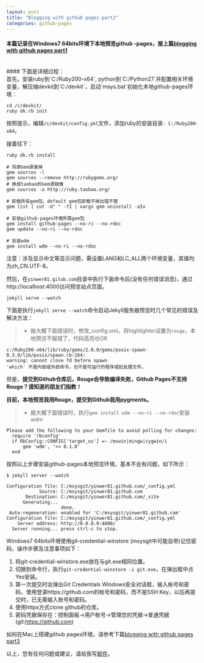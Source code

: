 ```yaml
---
layout: post
title: "Blogging with github pages part2"
categories: github-pages
---
```

#### 本篇记录在Windows7 64bits环境下本地预览github -pages，接上篇[blogging with github pages part1](/20140912/blogging-with-github-pages-part1/)
<br />
#### 下面是详细过程：
<br />
首先，安装ruby到`C:/Ruby200-x64`, python到`C:/Python27`并配置相关环境变量，解压缩devkit到`C:/devkit`，启动`msys.bat`初始化本地github-pages环境：
    
    cd /c/devkit/
    ruby dk.rb init
按照提示，编辑`/c/devkit/config.yml`文件，添加ruby的安装目录`- C:/Ruby200-x64`。

接着往下：

    ruby dk.rb install
    
    # 将原Gem源拿掉
    gem sources -l 
    gem sources --remove http://rubygems.org/
    # 换成taobao的Gem源镜像
    gem sources -a http://ruby.taobao.org/

    # 卸载所有gem包，default gem包卸载不掉出错不管
    gem list | cut -d" " -f1 | xargs gem uninstall -aIx

    # 安装github-pages环境所需gem包
    gem install github-pages --no-ri --no-rdoc
    gem update --no-ri --no-rdoc

    # 安装wdm
    gem install wdm --no-ri --no-rdoc

注意：涉及显示中文等显示问题，需设置LANG和LC_ALL两个环境变量，其值均为zh_CN.UTF-8。

然后，在`yinwer81.gitub.com`目录中执行下面命令后(没有任何错误消息)，通过http://localhost:4000访问预览站点页面。

    jekyll serve --watch

下面是执行`jekyll serve --watch`命令启动Jekyll服务器预览时几个常见的错误及解决方法：
>* 报大概下面错误时，修改_config.xml，将highlighter设置为`rouge`，本地预览不报错了，代码高亮也OK

    c:/Ruby200-x64/lib/ruby/gems/2.0.0/gems/posix-spawn-0.3.9/lib/posix/spawn.rb:164: 
    warning: cannot close fd before spawn
    'which' 不是内部或外部命令，也不是可运行的程序或批处理文件。

但是，**提交到Github仓库后，Rouge会导致编译失败，Github Pages不支持Rouge？请知道的朋友们指教！** 

**目前，本地预览我用Rouge，提交到Github我用pygments。**


>* 报大概下面错误时，执行`gem install wdm --no-ri --no-rdoc`安装wdm

    Please add the following to your Gemfile to avoid polling for changes:
      require 'rbconfig'
      if RbConfig::CONFIG['target_os'] =~ /mswin|mingw|cygwin/i
          gem 'wdm', '>= 0.1.0'
      end
按照以上步骤安装github-pages本地预览环境，基本不会有问题，如下所示：
    
    $ jekyll server --watch

    Configuration file: C:/msysgit/yinwer81.github.com/_config.yml
                Source: C:/msysgit/yinwer81.github.com
           Destination: C:/msysgit/yinwer81.github.com/_site
          Generating...
                        done.
     Auto-regeneration: enabled for 'C:/msysgit/yinwer81.github.com'
    Configuration file: C:/msysgit/yinwer81.github.com/_config.yml
        Server address: http://0.0.0.0:4000/
      Server running... press ctrl-c to stop.

Windows7 64bits环境使用git-credential-winstore (msysgit中可能自带)记住密码，操作步骤及注意事项如下：

1. 将git-credential-winstore.exe放在与git.exe相同位置。
2. 切换到命令行，执行`git-credential-winstore -i git.exe`，在弹出框中点Yes安装。
3. 第一次提交时会弹出Git Credentials Windows安全对话框，输入帐号和密码，使用登录https://github.com的帐号和密码，而不是SSH Key，以后再提交时，已无需输入账号和密码。
4. 使用https方式clone github的仓库。
5. 密码凭据保存在：控制面板->用户帐号->管理您的凭据->普通凭据(git:https://github.com)

如何在Mac上搭建github pages环境，请参考下篇[blogging with github pages part3](/20141024/blogging-with-github-pages-part3/)

以上，您有任何问题或建议，请给我写[邮件](mailto:yinwer81@gmail.com)。
